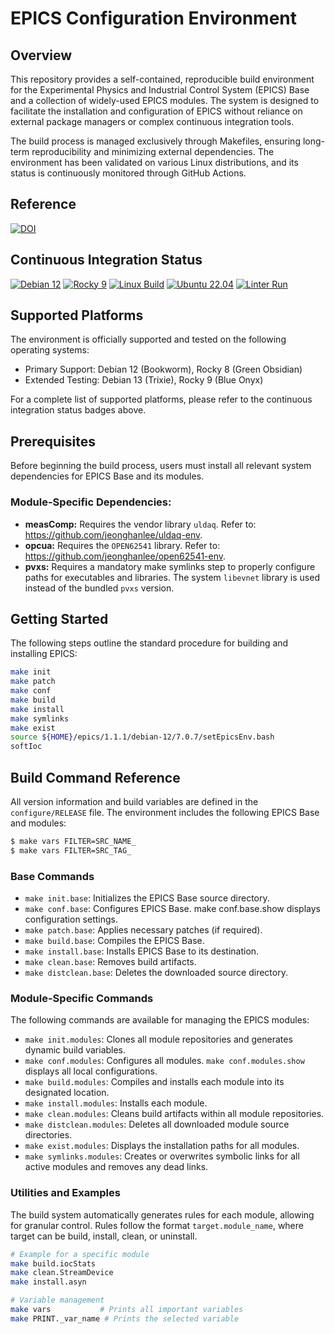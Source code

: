 # EPICS Configuration Environment

## Overview

This repository provides a self-contained, reproducible build environment for the Experimental Physics and Industrial Control System (EPICS) Base and a collection of widely-used EPICS modules. The system is designed to facilitate the installation and configuration of EPICS without reliance on external package managers or complex continuous integration tools.

The build process is managed exclusively through Makefiles, ensuring long-term reproducibility and minimizing external dependencies. The environment has been validated on various Linux distributions, and its status is continuously monitored through GitHub Actions.

## Reference
[![DOI](https://zenodo.org/badge/DOI/10.5281/zenodo.8248353.svg)](https://doi.org/10.5281/zenodo.8248353)

## Continuous Integration Status

[![Debian 12](https://github.com/jeonghanlee/EPICS-env/actions/workflows/debian12.yml/badge.svg)](https://github.com/jeonghanlee/EPICS-env/actions/workflows/debian12.yml)
[![Rocky 9](https://github.com/jeonghanlee/EPICS-env/actions/workflows/rocky9.yml/badge.svg)](https://github.com/jeonghanlee/EPICS-env/actions/workflows/rocky9.yml)
[![Linux Build](https://github.com/jeonghanlee/EPICS-env/actions/workflows/build.yml/badge.svg)](https://github.com/jeonghanlee/EPICS-env/actions/workflows/build.yml)
[![Ubuntu 22.04](https://github.com/jeonghanlee/EPICS-env/actions/workflows/ubuntu22.yml/badge.svg)](https://github.com/jeonghanlee/EPICS-env/actions/workflows/ubuntu22.yml)
[![Linter Run](https://github.com/jeonghanlee/EPICS-env/actions/workflows/linter.yml/badge.svg)](https://github.com/jeonghanlee/EPICS-env/actions/workflows/linter.yml)

## Supported Platforms
The environment is officially supported and tested on the following operating systems:
* Primary Support: Debian 12 (Bookworm), Rocky 8 (Green Obsidian)
* Extended Testing: Debian 13 (Trixie), Rocky 9 (Blue Onyx)

For a complete list of supported platforms, please refer to the continuous integration status badges above.

## Prerequisites
Before beginning the build process, users must install all relevant system dependencies for EPICS Base and its modules.

### Module-Specific Dependencies:
* **measComp:** Requires the vendor library `uldaq`. Refer to: https://github.com/jeonghanlee/uldaq-env.
* **opcua:** Requires the `OPEN62541` library. Refer to: https://github.com/jeonghanlee/open62541-env.
* **pvxs:** Requires a mandatory make symlinks step to properly configure paths for executables and libraries. The system `libevnet` library is used instead of the bundled `pvxs` version.

## Getting Started
The following steps outline the standard procedure for building and installing EPICS:

```bash
make init
make patch
make conf
make build
make install
make symlinks
make exist
source ${HOME}/epics/1.1.1/debian-12/7.0.7/setEpicsEnv.bash
softIoc
```

## Build Command Reference

All version information and build variables are defined in the `configure/RELEASE` file. The environment includes the following EPICS Base and modules:

```bash
$ make vars FILTER=SRC_NAME_
$ make vars FILTER=SRC_TAG_
```

### Base Commands

* `make init.base`: Initializes the EPICS Base source directory.
* `make conf.base`: Configures EPICS Base. make conf.base.show displays configuration settings.
* `make patch.base`: Applies necessary patches (if required).
* `make build.base`: Compiles the EPICS Base.
* `make install.base`: Installs EPICS Base to its destination.
* `make clean.base`: Removes build artifacts.
* `make distclean.base`: Deletes the downloaded source directory.

### Module-Specific Commands
The following commands are available for managing the EPICS modules:

* `make init.modules`: Clones all module repositories and generates dynamic build variables.
* `make conf.modules`: Configures all modules. `make conf.modules.show` displays all local configurations.
* `make build.modules`: Compiles and installs each module into its designated location.
* `make install.modules`: Installs each module.
* `make clean.modules`: Cleans build artifacts within all module repositories.
* `make distclean.modules`: Deletes all downloaded module source directories.
* `make exist.modules`: Displays the installation paths for all modules.
* `make symlinks.modules`: Creates or overwrites symbolic links for all active modules and removes any dead links.

### Utilities and Examples

The build system automatically generates rules for each module, allowing for granular control. Rules follow the format `target.module_name`, where target can be build, install, clean, or uninstall.

```bash
# Example for a specific module
make build.iocStats
make clean.StreamDevice
make install.asyn

# Variable management
make vars           # Prints all important variables
make PRINT._var_name # Prints the selected variable
```

